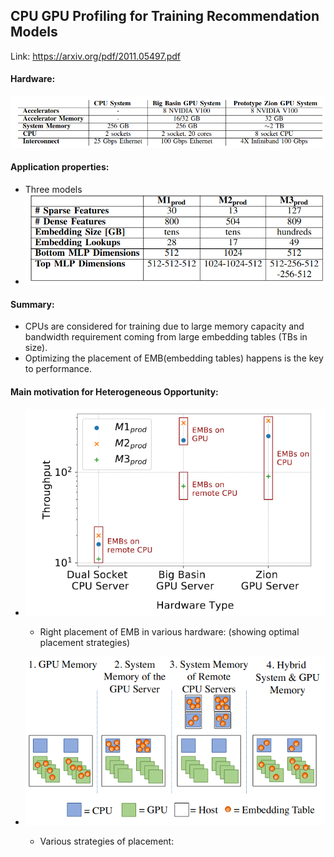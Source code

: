 ## CPU GPU Profiling for Training Recommendation Models
Link: https://arxiv.org/pdf/2011.05497.pdf

#### Hardware: 
![](./images/table-hw-config.png) 

#### Application properties: 
* Three models
* ![](./images/application_properties.png) 

#### Summary:
* CPUs are considered for training due to large memory capacity and bandwidth requirement coming from large embedding tables (TBs in size). 
* Optimizing the placement of EMB(embedding tables) happens is the key to performance. 

#### Main motivation for Heterogeneous Opportunity: 
*  ![](./images/cpu_vs_gpu1.png)
	* Right placement of EMB in various hardware: (showing optimal placement strategies)

*  ![](./images/placement_strategies.png)
	* Various strategies of placement: 
